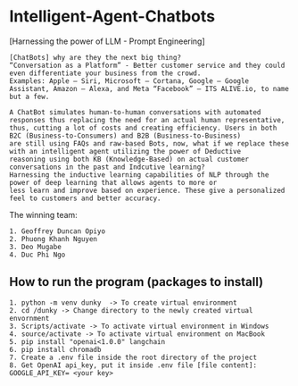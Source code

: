 # Intelligent-Agent-Chatbots

[Harnessing the power of LLM - Prompt Engineering]


	[ChatBots] why are they the next big thing?
	“Conversation as a Platform” - Better customer service and they could even differentiate your business from the crowd. 
	Examples: Apple – Siri, Microsoft – Cortana, Google – Google Assistant, Amazon – Alexa, and Meta “Facebook” – ITS ALIVE.io, to name but a few.
	
	A ChatBot simulates human-to-human conversations with automated responses thus replacing the need for an actual human representative,
	thus, cutting a lot of costs and creating efficiency. Users in both B2C (Business-to-Consumers) and B2B (Business-to-Business) 
	are still using FAQs and raw-based Bots, now, what if we replace these with an intelligent agent utilizing the power of Deductive 
	reasoning using both KB (Knowledge-Based) on actual customer conversations in the past and Indcutive learning? 
	Harnessing the inductive learning capabilities of NLP through the power of deep learning that allows agents to more or 
	less learn and improve based on experience. These give a personalized feel to customers and better accuracy.
	
The winning team: 

	1. Geoffrey Duncan Opiyo
	2. Phuong Khanh Nguyen
	3. Deo Mugabe
	4. Duc Phi Ngo

## How to run the program (packages to install)
	
	1. python -m venv dunky  -> To create virtual environment
	2. cd /dunky -> Change directory to the newly created virtual envornment
	3. Scripts/activate -> To activate virtual environment in Windows
	4. source/activate -> To activate virtual environment on MacBook
	5. pip install "openai<1.0.0" langchain
	6. pip install chromadb
	7. Create a .env file inside the root directory of the project
	8. Get OpenAI api_key, put it inside .env file [file content]: GOOGLE_API_KEY= <your key>
	

